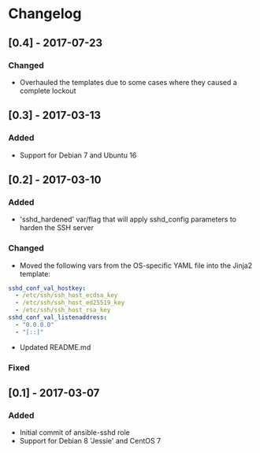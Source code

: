 # Changelog

## [0.4] - 2017-07-23

### Changed
* Overhauled the templates due to some cases where they caused a complete lockout

## [0.3] - 2017-03-13

### Added
* Support for Debian 7 and Ubuntu 16

## [0.2] - 2017-03-10

### Added
* 'sshd_hardened' var/flag that will apply sshd_config parameters to harden the SSH server

### Changed
* Moved the following vars from the OS-specific YAML file into the Jinja2 template:

```yaml
sshd_conf_val_hostkey:
  - /etc/ssh/ssh_host_ecdsa_key
  - /etc/ssh/ssh_host_ed25519_key
  - /etc/ssh/ssh_host_rsa_key
sshd_conf_val_listenaddress:
  - "0.0.0.0"
  - "[::]"
```

* Updated README.md

### Fixed

## [0.1] - 2017-03-07
### Added
* Initial commit of ansible-sshd role
* Support for Debian 8 'Jessie' and CentOS 7